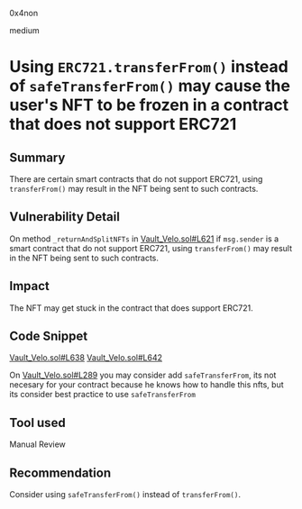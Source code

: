 0x4non

medium

# Using `ERC721.transferFrom()` instead of `safeTransferFrom()` may cause the user's NFT to be frozen in a contract that does not support ERC721

## Summary
There are certain smart contracts that do not support ERC721, using `transferFrom()` may result in the NFT being sent to such contracts.

## Vulnerability Detail
On method `_returnAndSplitNFTs` in [Vault_Velo.sol#L621](https://github.com/sherlock-audit/2022-11-isomorph/blob/main/contracts/Isomorph/contracts/Vault_Velo.sol#L621) if `msg.sender` is a smart contract that do not support ERC721, using `transferFrom()` may result in the NFT being sent to such contracts.

## Impact
The NFT may get stuck in the contract that does support ERC721.


## Code Snippet
[Vault_Velo.sol#L638](https://github.com/sherlock-audit/2022-11-isomorph/blob/main/contracts/Isomorph/contracts/Vault_Velo.sol#L638)
[Vault_Velo.sol#L642](https://github.com/sherlock-audit/2022-11-isomorph/blob/main/contracts/Isomorph/contracts/Vault_Velo.sol#L642)

On [Vault_Velo.sol#L289](https://github.com/sherlock-audit/2022-11-isomorph/blob/main/contracts/Isomorph/contracts/Vault_Velo.sol#L289) you may consider add `safeTransferFrom`, its not necesary for your contract because he knows how to handle this nfts, but its consider best practice to use `safeTransferFrom`

## Tool used
Manual Review

## Recommendation
Consider using `safeTransferFrom()` instead of `transferFrom()`.